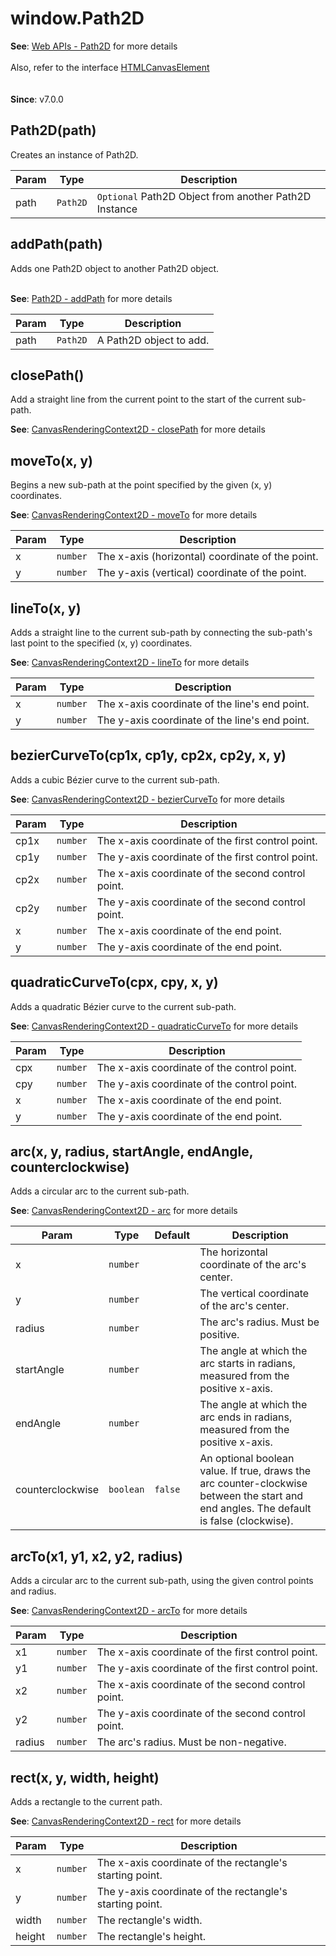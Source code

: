 
<a name="path2d" id="path2d"></a>

# window.Path2D
**See**: [Web APIs - Path2D](https://developer.mozilla.org/en-US/docs/Web/API/Path2D) for more details<br></br>
Also, refer to the interface [HTMLCanvasElement](../HTML%20Elements/HTMLCanvasElement.md#module:global.htmlcanvaselement)<br></br>  
**Since**: v7.0.0  


<a name="new-path2d-new" id="new-path2d-new"></a>

## Path2D(path)
Creates an instance of Path2D.


| Param | Type | Description |
| --- | --- | --- |
| path | `Path2D` | `Optional` Path2D Object from another Path2D Instance |



<a name="path2d-addpath" id="path2d-addpath"></a>

## addPath(path)
Adds one Path2D object to another Path2D object.<br></br>

**See**: [Path2D - addPath](https://developer.mozilla.org/en-US/docs/Web/API/Path2D/addPath) for more details  

| Param | Type | Description |
| --- | --- | --- |
| path | `Path2D` | A Path2D object to add. |



<a name="path2d-closepath" id="path2d-closepath"></a>

## closePath()
Add a straight line from the current point to the start of the current sub-path.

**See**: [CanvasRenderingContext2D - closePath](https://developer.mozilla.org/en-US/docs/Web/API/CanvasRenderingContext2D/closePath) for more details  


<a name="path2d-moveto" id="path2d-moveto"></a>

## moveTo(x, y)
Begins a new sub-path at the point specified by the given (x, y) coordinates.

**See**: [CanvasRenderingContext2D - moveTo](https://developer.mozilla.org/en-US/docs/Web/API/CanvasRenderingContext2D/moveTo) for more details  

| Param | Type | Description |
| --- | --- | --- |
| x | `number` | The x-axis (horizontal) coordinate of the point. |
| y | `number` | The y-axis (vertical) coordinate of the point. |



<a name="path2d-lineto" id="path2d-lineto"></a>

## lineTo(x, y)
Adds a straight line to the current sub-path by connecting the sub-path's
last point to the specified (x, y) coordinates.

**See**: [CanvasRenderingContext2D - lineTo](https://developer.mozilla.org/en-US/docs/Web/API/CanvasRenderingContext2D/lineTo) for more details  

| Param | Type | Description |
| --- | --- | --- |
| x | `number` | The x-axis coordinate of the line's end point. |
| y | `number` | The y-axis coordinate of the line's end point. |



<a name="path2d-beziercurveto" id="path2d-beziercurveto"></a>

## bezierCurveTo(cp1x, cp1y, cp2x, cp2y, x, y)
Adds a cubic Bézier curve to the current sub-path.

**See**: [CanvasRenderingContext2D - bezierCurveTo](https://developer.mozilla.org/en-US/docs/Web/API/CanvasRenderingContext2D/bezierCurveTo) for more details  

| Param | Type | Description |
| --- | --- | --- |
| cp1x | `number` | The x-axis coordinate of the first control point. |
| cp1y | `number` | The y-axis coordinate of the first control point. |
| cp2x | `number` | The x-axis coordinate of the second control point. |
| cp2y | `number` | The y-axis coordinate of the second control point. |
| x | `number` | The x-axis coordinate of the end point. |
| y | `number` | The y-axis coordinate of the end point. |



<a name="path2d-quadraticcurveto" id="path2d-quadraticcurveto"></a>

## quadraticCurveTo(cpx, cpy, x, y)
Adds a quadratic Bézier curve to the current sub-path.

**See**: [CanvasRenderingContext2D - quadraticCurveTo](https://developer.mozilla.org/en-US/docs/Web/API/CanvasRenderingContext2D/quadraticCurveTo) for more details  

| Param | Type | Description |
| --- | --- | --- |
| cpx | `number` | The x-axis coordinate of the control point. |
| cpy | `number` | The y-axis coordinate of the control point. |
| x | `number` | The x-axis coordinate of the end point. |
| y | `number` | The y-axis coordinate of the end point. |



<a name="path2d-arc" id="path2d-arc"></a>

## arc(x, y, radius, startAngle, endAngle, counterclockwise)
Adds a circular arc to the current sub-path.

**See**: [CanvasRenderingContext2D - arc](https://developer.mozilla.org/en-US/docs/Web/API/CanvasRenderingContext2D/arc) for more details  

| Param | Type | Default | Description |
| --- | --- | --- | --- |
| x | `number` |  | The horizontal coordinate of the arc's center. |
| y | `number` |  | The vertical coordinate of the arc's center. |
| radius | `number` |  | The arc's radius. Must be positive. |
| startAngle | `number` |  | The angle at which the arc starts in radians, measured from the positive x-axis. |
| endAngle | `number` |  | The angle at which the arc ends in radians, measured from the positive x-axis. |
| counterclockwise | `boolean` | `false` | An optional boolean value. If true, draws the arc counter-clockwise between the start and end angles. The default is false (clockwise). |



<a name="path2d-arcto" id="path2d-arcto"></a>

## arcTo(x1, y1, x2, y2, radius)
Adds a circular arc to the current sub-path, using the given control points and radius.

**See**: [CanvasRenderingContext2D - arcTo](https://developer.mozilla.org/en-US/docs/Web/API/CanvasRenderingContext2D/arcTo) for more details  

| Param | Type | Description |
| --- | --- | --- |
| x1 | `number` | The x-axis coordinate of the first control point. |
| y1 | `number` | The y-axis coordinate of the first control point. |
| x2 | `number` | The x-axis coordinate of the second control point. |
| y2 | `number` | The y-axis coordinate of the second control point. |
| radius | `number` | The arc's radius. Must be non-negative. |



<a name="path2d-rect" id="path2d-rect"></a>

## rect(x, y, width, height)
Adds a rectangle to the current path.

**See**: [CanvasRenderingContext2D - rect](https://developer.mozilla.org/en-US/docs/Web/API/CanvasRenderingContext2D/rect) for more details  

| Param | Type | Description |
| --- | --- | --- |
| x | `number` | The x-axis coordinate of the rectangle's starting point. |
| y | `number` | The y-axis coordinate of the rectangle's starting point. |
| width | `number` | The rectangle's width. |
| height | `number` | The rectangle's height. |


  